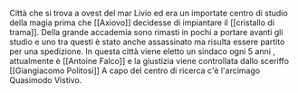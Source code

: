 Città che si trova a ovest del mar Livio ed era un importate centro di studio della magia prima che [[Axiovo]] decidesse di impiantare il [[cristallo di trama]]. Della grande accademia sono rimasti in pochi a portare avanti gli studio e uno tra questi è stato anche assassinato ma risulta essere partito per una spedizione.
In questa città viene eletto un sindaco ogni 5 anni , attualmente è [[Antoine Falco]] e la giustizia viene controllata dallo sceriffo [[Giangiacomo Politosi]]
A capo del centro di ricerca c'è l'arcimago Quasimodo Vistivo.
